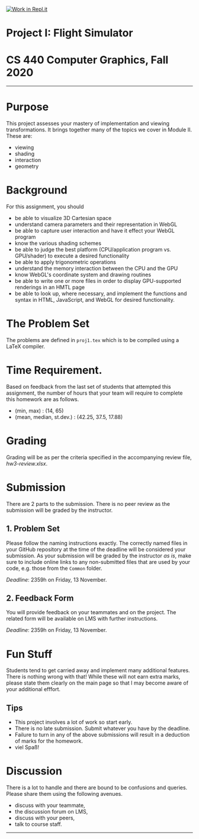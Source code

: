 [![Work in Repl.it](https://classroom.github.com/assets/work-in-replit-14baed9a392b3a25080506f3b7b6d57f295ec2978f6f33ec97e36a161684cbe9.svg)](https://classroom.github.com/online_ide?assignment_repo_id=319077&assignment_repo_type=GroupAssignmentRepo)
# Project I: Flight Simulator
# CS 440 Computer Graphics, Fall 2020
***

# Purpose

This project assesses your mastery of implementation and viewing transformations. It brings together many of the topics we cover in Module II. These are:

- viewing
- shading
- interaction
- geometry

# Background

For this assignment, you should
- be able to visualize 3D Cartesian space
- understand camera parameters and their representation in WebGL
- be able to capture user interaction and have it effect your WebGL program
- know the various shading schemes
- be able to judge the best platform (CPU/application program vs. GPU/shader) to execute a desired functionality
- be able to apply trigonometric operations
- understand the memory interaction between the CPU and the GPU
- know WebGL's coordinate system and drawing routines
- be able to write one or more files in order to display GPU-supported renderings in an HMTL page
- be able to look up, where necessary, and implement the functions and syntax in HTML, JavaScript, and WebGL for desired functionality.

# The Problem Set

The problems are defined in `proj1.tex` which is to be compiled using a LaTeX compiler.

# Time Requirement.

Based on feedback from the last set of students that attempted this assignment, the number of hours that your team will require to complete this homework are as follows.

- (min, max) : (14, 65)
- (mean, median, st.dev.) : (42.25, 37.5, 17.88)

# Grading

Grading will be as per the criteria specified in the accompanying review file, _hw3-review.xlsx_.

# Submission

There are 2 parts to the submission. There is no peer review as the submission will be graded by the instructor.

## 1. Problem Set

Please follow the naming instructions exactly. The correctly named files in your GitHub repository at the time of the deadline will be considered your submission. As your submission will be graded by the instructor _as is_, make sure to include online links to any non-submitted files that are used by your code, e.g. those from the `Common` folder.

_Deadline_: 2359h on Friday, 13 November.

## 2. Feedback Form

You will provide feedback on your teammates and on the project. The related form will be available on LMS with further instructions.

_Deadline_: 2359h on Friday, 13 November.

# Fun Stuff

Students tend to get carried away and implement many additional features. There is nothing wrong with that! While these will not earn extra marks, please state them clearly on the main page so that I may become aware of your additional efffort.

## Tips

- This project involves a lot of work so start early.
- There is no late submission. Submit whatever you have by the deadline.
- Failure to turn in any of the above submissions will result in a deduction of marks for the homework.
- viel Spaß!


# Discussion

There is a lot to handle and there are bound to be confusions and queries. Please share them using the following avenues.


- discuss with your teammate,
- the discussion forum on LMS,
- discuss with your peers,
- talk to course staff.

----------
